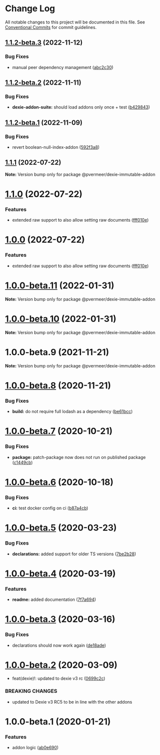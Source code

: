 # Change Log

All notable changes to this project will be documented in this file.
See [Conventional Commits](https://conventionalcommits.org) for commit guidelines.

## [1.1.2-beta.3](https://github.com/PVermeer/dexie-addon-suite-monorepo/compare/@pvermeer/dexie-immutable-addon@1.1.2-beta.2...@pvermeer/dexie-immutable-addon@1.1.2-beta.3) (2022-11-12)

### Bug Fixes

- manual peer dependency management ([abc2c30](https://github.com/PVermeer/dexie-addon-suite-monorepo/commit/abc2c30fc1841ff6b43de67b3ef4cbc4040808c0))

## [1.1.2-beta.2](https://github.com/PVermeer/dexie-addon-suite-monorepo/compare/@pvermeer/dexie-immutable-addon@1.1.2-beta.1...@pvermeer/dexie-immutable-addon@1.1.2-beta.2) (2022-11-11)

### Bug Fixes

- **dexie-addon-suite:** should load addons only once + test ([b429843](https://github.com/PVermeer/dexie-addon-suite-monorepo/commit/b429843445fdb08053c21b600c180a117689d056))

## [1.1.2-beta.1](https://github.com/PVermeer/dexie-addon-suite-monorepo/compare/@pvermeer/dexie-immutable-addon@1.1.1...@pvermeer/dexie-immutable-addon@1.1.2-beta.1) (2022-11-09)

### Bug Fixes

- revert boolean-null-index-addon ([592f3a8](https://github.com/PVermeer/dexie-addon-suite-monorepo/commit/592f3a8770cfdba81b0c1ac5d84f2e5a85609963))

## [1.1.1](https://github.com/PVermeer/dexie-addon-suite-monorepo/compare/@pvermeer/dexie-immutable-addon@1.1.0...@pvermeer/dexie-immutable-addon@1.1.1) (2022-07-22)

**Note:** Version bump only for package @pvermeer/dexie-immutable-addon

# [1.1.0](https://github.com/PVermeer/dexie-addon-suite-monorepo/compare/@pvermeer/dexie-immutable-addon@1.0.0-beta.11...@pvermeer/dexie-immutable-addon@1.1.0) (2022-07-22)

### Features

- extended raw support to also allow setting raw documents ([fff010e](https://github.com/PVermeer/dexie-addon-suite-monorepo/commit/fff010e84002c1c28b64f2bca860286814661259))

# [1.0.0](https://github.com/PVermeer/dexie-addon-suite-monorepo/compare/@pvermeer/dexie-immutable-addon@1.0.0-beta.11...@pvermeer/dexie-immutable-addon@1.0.0) (2022-07-22)

### Features

- extended raw support to also allow setting raw documents ([fff010e](https://github.com/PVermeer/dexie-addon-suite-monorepo/commit/fff010e84002c1c28b64f2bca860286814661259))

# [1.0.0-beta.11](https://github.com/PVermeer/dexie-addon-suite-monorepo/compare/@pvermeer/dexie-immutable-addon@1.0.0-beta.10...@pvermeer/dexie-immutable-addon@1.0.0-beta.11) (2022-01-31)

**Note:** Version bump only for package @pvermeer/dexie-immutable-addon

# [1.0.0-beta.10](https://github.com/PVermeer/dexie-addon-suite-monorepo/compare/@pvermeer/dexie-immutable-addon@1.0.0-beta.9...@pvermeer/dexie-immutable-addon@1.0.0-beta.10) (2022-01-31)

**Note:** Version bump only for package @pvermeer/dexie-immutable-addon

# 1.0.0-beta.9 (2021-11-21)

**Note:** Version bump only for package @pvermeer/dexie-immutable-addon

# [1.0.0-beta.8](https://github.com/PVermeer/dexie-immutable-addon/compare/v1.0.0-beta.7...v1.0.0-beta.8) (2020-11-21)

### Bug Fixes

- **build:** do not require full lodash as a dependency ([be61bcc](https://github.com/PVermeer/dexie-immutable-addon/commit/be61bccc6f95d9c7579b637a47a4bd53d93395df))

# [1.0.0-beta.7](https://github.com/PVermeer/dexie-immutable-addon/compare/v1.0.0-beta.6...v1.0.0-beta.7) (2020-10-21)

### Bug Fixes

- **package:** patch-package now does not run on published package ([c1449cb](https://github.com/PVermeer/dexie-immutable-addon/commit/c1449cb419cc683758558dd28aec34ba2cb6fce4))

# [1.0.0-beta.6](https://github.com/PVermeer/dexie-immutable-addon/compare/v1.0.0-beta.5...v1.0.0-beta.6) (2020-10-18)

### Bug Fixes

- **ci:** test docker config on ci ([b87a4cb](https://github.com/PVermeer/dexie-immutable-addon/commit/b87a4cb94f99f6c15e1cd65b029d9ca8b9c290dc))

# [1.0.0-beta.5](https://github.com/PVermeer/dexie-immutable-addon/compare/v1.0.0-beta.4...v1.0.0-beta.5) (2020-03-23)

### Bug Fixes

- **declarations:** added support for older TS versions ([7be2b28](https://github.com/PVermeer/dexie-immutable-addon/commit/7be2b284732d0f311e8b7ce850ade4555b88a2be))

# [1.0.0-beta.4](https://github.com/PVermeer/dexie-immutable-addon/compare/v1.0.0-beta.3...v1.0.0-beta.4) (2020-03-19)

### Features

- **readme:** added documentation ([7f7a694](https://github.com/PVermeer/dexie-immutable-addon/commit/7f7a6948711b3e5ff0ed62e8825aea0cf12e52d2))

# [1.0.0-beta.3](https://github.com/PVermeer/dexie-immutable-addon/compare/v1.0.0-beta.2...v1.0.0-beta.3) (2020-03-16)

### Bug Fixes

- declarations should now work again ([de18ade](https://github.com/PVermeer/dexie-immutable-addon/commit/de18adee16cf6f7ae68f0d9d2cafd9c6da25f989))

# [1.0.0-beta.2](https://github.com/PVermeer/dexie-immutable-addon/compare/v1.0.0-beta.1...v1.0.0-beta.2) (2020-03-09)

- feat(dexie)!: updated to dexie v3 rc ([0699c2c](https://github.com/PVermeer/dexie-immutable-addon/commit/0699c2cb621f6c0416d19917df6d11af0580d5e7))

### BREAKING CHANGES

- updated to Dexie v3 RC5 to be in line with the other addons

# 1.0.0-beta.1 (2020-01-21)

### Features

- addon logic ([ab0e690](https://github.com/PVermeer/dexie-immutable-addon/commit/ab0e69017bc10076d7c80a487b8d6c89c70a2cc6))
